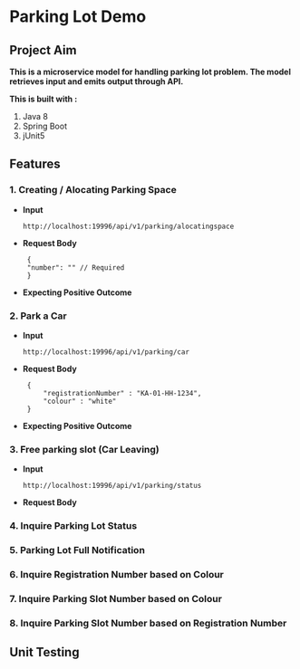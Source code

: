 # Parking Lot Demo

## Project Aim 
**This is a microservice model for handling parking lot problem.
The model retrieves input and emits output through API.**

**This is built with :**

1. Java 8
2. Spring Boot
3. jUnit5

## Features ##

### 1. Creating / Alocating Parking Space ### 

 - **Input**

    ```console
    http://localhost:19996/api/v1/parking/alocatingspace
    ```

- **Request Body**

    ```console 
     {
     "number": "" // Required
     }
    ```
     
- **Expecting Positive Outcome**

### 2. Park a Car ### 

- **Input**

    ```console
    http://localhost:19996/api/v1/parking/car
    ```

- **Request Body**

    ```console 
     {
         "registrationNumber" : "KA-01-HH-1234",
         "colour" : "white"
     }
    ```
  
- **Expecting Positive Outcome**

### 3. Free parking slot (Car Leaving) ### 


- **Input**

    ```console
    http://localhost:19996/api/v1/parking/status
    ```

- **Request Body**


### 4. Inquire Parking Lot Status ###

### 5. Parking Lot Full Notification ### 

### 6. Inquire Registration Number based on Colour ### 

### 7. Inquire Parking Slot Number based on Colour ### 

### 8. Inquire Parking Slot Number  based on Registration Number ### 

## Unit Testing ##